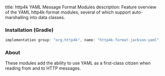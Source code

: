 title: http4k YAML Message Format Modules
description: Feature overview of the YAML http4k-format modules, several of which support auto-marshalling into data classes.

### Installation (Gradle)

```groovy
implementation group: "org.http4k", name: "http4k-format-jackson-yaml", version: "4.9.0.1"
```

### About
These modules add the ability to use YAML as a first-class citizen when reading from and to HTTP messages. 

[http4k]: https://http4k.org
